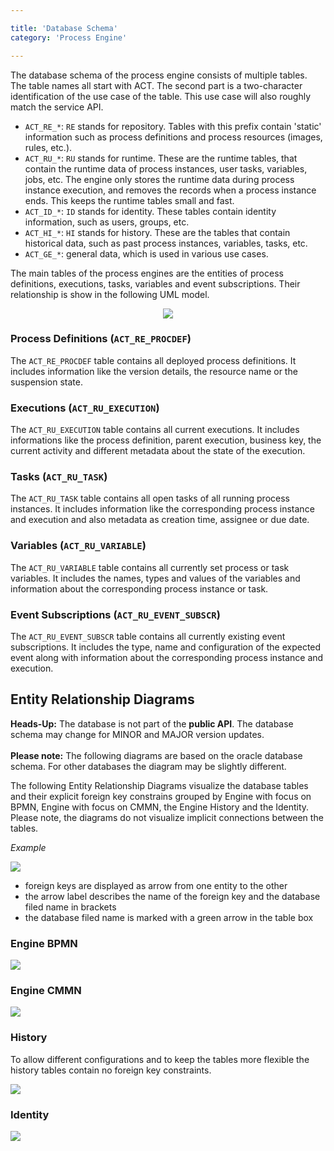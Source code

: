 ```yaml
---

title: 'Database Schema'
category: 'Process Engine'

---
```


The database schema of the process engine consists of multiple tables.
The table names all start with ACT. The second part is a two-character
identification of the use case of the table. This use case will also roughly
match the service API.

* `ACT_RE_*`: `RE` stands for repository. Tables with this prefix contain 'static' information such as process definitions and process resources (images, rules, etc.).
* `ACT_RU_*`: `RU` stands for runtime. These are the runtime tables, that contain the runtime data of process instances, user tasks, variables, jobs, etc. The engine only stores the runtime data during process instance execution, and removes the records when a process instance ends. This keeps the runtime tables small and fast.
* `ACT_ID_*`: `ID` stands for identity. These tables contain identity information, such as users, groups, etc.
* `ACT_HI_*`: `HI` stands for history. These are the tables that contain historical data, such as past process instances, variables, tasks, etc.
* `ACT_GE_*`: general data, which is used in various use cases.

The main tables of the process engines are the entities of process definitions, executions, tasks, variables and
event subscriptions. Their relationship is show in the following UML model.

<center><img class="img-responsive" src="ref:asset:/guides/user-guide/assets/img/database-schema.png"/></center>

### Process Definitions (`ACT_RE_PROCDEF`)

The `ACT_RE_PROCDEF` table contains all deployed process definitions. It
includes information like the version details, the resource name or the
suspension state.

### Executions (`ACT_RU_EXECUTION`)

The `ACT_RU_EXECUTION` table contains all current executions. It includes
informations like the process definition, parent execution, business key, the
current activity and different metadata about the state of the execution.

### Tasks (`ACT_RU_TASK`)

The `ACT_RU_TASK` table contains all open tasks of all running process
instances. It includes information like the corresponding process instance and
execution and also metadata as creation time, assignee or due date.

### Variables (`ACT_RU_VARIABLE`)

The `ACT_RU_VARIABLE` table contains all currently set process or task
variables. It includes the names, types and values of the variables and
information about the corresponding process instance or task.

### Event Subscriptions (`ACT_RU_EVENT_SUBSCR`)

The `ACT_RU_EVENT_SUBSCR` table contains all currently existing event
subscriptions.  It includes the type, name and configuration of the expected
event along with information about the corresponding process instance and
execution.


## Entity Relationship Diagrams

<div class="alert alert-warning">
      <strong>Heads-Up:</strong>
      The database is not part of the <strong>public API</strong>. The database schema may change for MINOR and MAJOR version updates.
      <br>
      <br>
      <strong>Please note:</strong>
      The following diagrams are based on the oracle database schema. For other databases the diagram may be slightly different.
</div>

The following Entity Relationship Diagrams visualize the database tables and their explicit foreign key constrains grouped by Engine with focus on BPMN, Engine with focus on CMMN, the Engine History and the Identity. Please note, the diagrams do not visualize implicit connections between the tables.

*Example*
<div class="row">
  <div class="col-xs-6 col-sm-6 col-md-3">
    <img data-img-thumb src="ref:asset:/guides/user-guide/assets/img/erd_example.png" />
  </div>
  <div class="col-xs-6 col-sm-6 col-md-9">
      <ul>
        <li>foreign keys are displayed as arrow from one entity to the other</li>
        <li>the arrow label describes the name of the foreign key and the database filed name in brackets</li>
        <li>the database filed name is marked with a green arrow in the table box</li>
      </ul>
  </div>
</div>


### Engine BPMN

<img data-img-thumb src="ref:asset:/guides/user-guide/assets/img/erd_oracle_73_bpmn.svg" />

### Engine CMMN

<img data-img-thumb src="ref:asset:/guides/user-guide/assets/img/erd_oracle_73_cmmn.svg" />

### History

To allow different configurations and to keep the tables more flexible the history tables contain no foreign key constraints.

<img data-img-thumb src="ref:asset:/guides/user-guide/assets/img/erd_oracle_73_history.svg" />

### Identity

<img data-img-thumb src="ref:asset:/guides/user-guide/assets/img/erd_oracle_73_identity.svg" />
